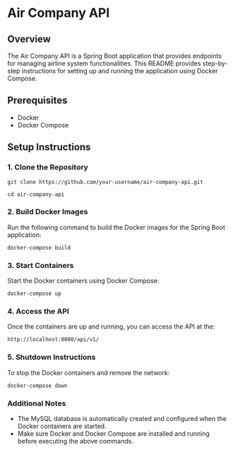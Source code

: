 # Air Company API

## Overview
The Air Company API is a Spring Boot application that provides endpoints for managing airline system functionalities. This README provides step-by-step instructions for setting up and running the application using Docker Compose.

## Prerequisites
- Docker
- Docker Compose

## Setup Instructions

### 1. Clone the Repository
``` git clone https://github.com/your-username/air-company-api.git ```

``` cd air-company-api  ```

### 2. Build Docker Images
Run the following command to build the Docker images for the Spring Boot application:

```docker-compose build ```


### 3. Start Containers
Start the Docker containers using Docker Compose:

```docker-compose up ```

### 4. Access the API
Once the containers are up and running, you can access the API at the:

`http://localhost:8080/api/v1/`

### 5. Shutdown Instructions
To stop the Docker containers and remove the network:

```docker-compose down```

### Additional Notes
- The MySQL database is automatically created and configured when the Docker containers are started.
- Make sure Docker and Docker Compose are installed and running before executing the above commands.
